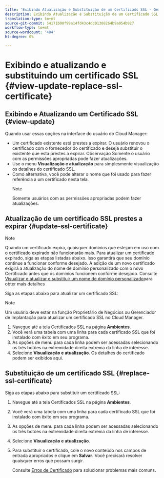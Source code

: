 ```yaml
---
title: 'Exibindo Atualização e Substituição de um Certificado SSL - Gerenciando SSL '
description: Exibindo Atualização e Substituição de um Certificado SSL - Gerenciando Certificados SSL
translation-type: tm+mt
source-git-commit: 54171b90f99a14fd43c4dc01308264b9a954b927
workflow-type: tm+mt
source-wordcount: '404'
ht-degree: 0%

---
```



# Exibindo e atualizando e substituindo um certificado SSL {#view-update-replace-ssl-certificate}

## Exibindo e Atualizando um Certificado SSL {#view-update}

Quando usar essas opções na interface do usuário do Cloud Manager:

* Um certificado existente está prestes a expirar. O usuário renovou o certificado com o fornecedor do certificado e deseja substituir o existente que está prestes a expirar. Observação Somente o usuário com as permissões apropriadas pode fazer atualizações.
* Use o menu **Visualização e atualização** para simplesmente visualização os detalhes do certificado SSL.
* Como alternativa, você pode alterar o nome que foi usado para fazer referência a um certificado nesta tela.
   >[!NOTE]
   >Somente usuários com as permissões apropriadas podem fazer atualizações.


## Atualização de um certificado SSL prestes a expirar {#update-ssl-certificate}

>[!NOTE]
>Quando um certificado expira, quaisquer domínios que estejam em uso com o certificado expirado não funcionarão mais. Para atualizar um certificado expirado, siga as etapas listadas abaixo. Isso garantirá que seu domínio continue a funcionar conforme desejado. A adição de um novo certificado exigirá a atualização do nome de domínio personalizado com o novo Certificado antes que os domínios funcionem conforme desejado. Consulte [Visualizar e atualizar e substituir um nome de domínio personalizado](/help/implementing/cloud-manager/custom-domain-names/view-update-replace-custom-domain-name.md)para obter mais detalhes

Siga as etapas abaixo para atualizar um certificado SSL:

>[!NOTE]
>Um usuário deve estar na função Proprietário de Negócios ou Gerenciador de Implantação para atualizar um certificado SSL no Cloud Manager.

1. Navegue até a tela Certificados SSL na página **Ambientes**.
1. Você verá uma tabela com uma linha para cada certificado SSL que foi instalado com êxito em seu programa.
1. As opções de menu para cada linha podem ser acessadas selecionando os três botões na extremidade direita extrema da linha de interesse.
1. Selecione **Visualização e atualização**. Os detalhes do certificado podem ser exibidos aqui.

## Substituição de um certificado SSL {#replace-ssl-certificate}

Siga as etapas abaixo para substituir um certificado SSL:

1. Navegue até a tela Certificados SSL na página **Ambientes**.
1. Você verá uma tabela com uma linha para cada certificado SSL que foi instalado com êxito em seu programa.
1. As opções de menu para cada linha podem ser acessadas selecionando os três botões na extremidade direita extrema da linha de interesse.
1. Selecione **Visualização e atualização**.
1. Para substituir o certificado, cole o novo conteúdo nos campos de entrada apropriados e clique em **Salvar**. Você precisará resolver quaisquer erros que possam surgir.

   Consulte [Erros de Certificado](/help/implementing/cloud-manager/managing-ssl-certifications/add-ssl-certificate.md#certificate-error) para solucionar problemas mais comuns.